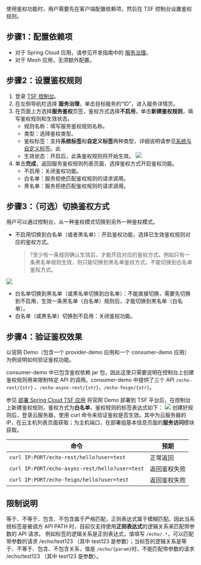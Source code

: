 使用鉴权功能时，用户需要先在客户端配置依赖项，然后在 TSF 控制台设置鉴权规则。

## 步骤1：配置依赖项

- 对于 Spring Cloud 应用，请参见开发指南中的 [服务治理](https://cloud.tencent.com/document/product/649/16621)。
- 对于 Mesh 应用，无须额外配置。

## 步骤2：设置鉴权规则

1. 登录 [TSF 控制台](https://console.cloud.tencent.com/tsf)。
2. 在左侧导航栏选择 **服务治理**，单击目标服务的“ID”，进入服务详情页。
3. 在页面上方选择**服务鉴权**页签，鉴权方式选择**不启用**，单击**新建鉴权规则**，填写鉴权规则和生效状态。
   - 规则名称：填写服务鉴权规则名称。
   - 类型：选择鉴权类型。
   - 鉴权标签：支持**系统标签**和**自定义标签**两种类型，详细说明请参见[系统与自定义标签](https://cloud.tencent.com/document/product/649/34136)。此
   - 生效状态：开启后，此条鉴权规则将开始生效。
   ![](https://qcloudimg.tencent-cloud.cn/raw/cc3671373ea03ea448d3bb581dc8fbd3.png)
4. 单击**完成**，返回服务鉴权规则列表页面，选择鉴权方式开启鉴权功能。
   - 不启用：关闭鉴权功能。
   - 白名单：服务拒绝匹配鉴权规则的请求调用。
   - 黑名单：服务拒绝匹配鉴权规则的请求调用。

   

## 步骤3：（可选）切换鉴权方式

用户可以通过控制台，从一种鉴权模式切换到另外一种鉴权模式。

- 不启用切换到白名单（或者黑名单）：开启鉴权功能，选择已生效鉴权规则对应的鉴权方式。
  > ?至少有一条规则确认生效后，才能开启对应的鉴权方式。例如只有一条黑名单规则生效，则只能切换到黑名单鉴权方式，不能切换到白名单鉴权方式。
  > 
![](https://qcloudimg.tencent-cloud.cn/raw/5c4167eca50460b6ea81066ff1f1d1c2.png)
- 白名单切换到黑名单（或黑名单切换到白名单）：不能直接切换，需要先切换到不启用，生效一条黑名单（白名单）规则后，才能切换到黑名单（白名单）。
- 白名单（或黑名单）切换到不启用：关闭鉴权功能。

## 步骤4：验证鉴权效果

以官网 Demo（包含一个 provider-demo 应用和一个 consumer-demo 应用）为例说明如何验证鉴权功能。

consumer-demo 中已包含鉴权依赖 jar 包，因此这里只需要说明在控制台上创建鉴权规则用来限制特定 API 的调用。consumer-demo 中提供了三个 API `/echo-rest/{str}` 、`/echo-async-rest/{str}`、`/echo-feign/{str}`。

参见 [部署 Spring Cloud TSF 应用](https://cloud.tencent.com/document/product/649/55504) 将官网 Demo 部署到 TSF 平台后，在控制台上新建鉴权规则，鉴权方式为**白名单**，鉴权规则的标签表达式如下：
![](https://main.qcloudimg.com/raw/bdd88fb68e1a79174f866ee23b5c495d.png)
创建好规则后，登录云服务器，使用 curl 命令来验证鉴权是否生效。其中<IP>为云服务器的IP，在云主机列表页面获取；<PORT>为主机端口，在部署组基本信息页面的**服务访问**模块获取。

|  命令  |  预期  |
| ----- | ------ |
| `curl IP:PORT/echo-rest/hello?user=test`  | 正常返回 |
|`curl IP:PORT/echo-async-rest/hello?user=test`  | 返回鉴权失败 |
|`curl IP:PORT/echo-feign/hello?user=test`  | 返回鉴权失败 | 


## 限制说明

等于、不等于、包含、不包含属于严格匹配，正则表达式属于模糊匹配。因此当系统标签是被调方 API PATH 时，目前仅支持使用**正则表达式**的逻辑关系来匹配带参数的 API 请求。
例如标签的逻辑关系是正则表达式，值填写  `/echo/.*`，可以匹配带参数的请求 /echo/test123 （其中 test123 是参数）；当标签的逻辑关系是等于、不等于、包含、不包含关系，值是 `/echo/{param}`时，不能匹配带参数的请求 /echo/test123 （其中 test123 是参数）。


